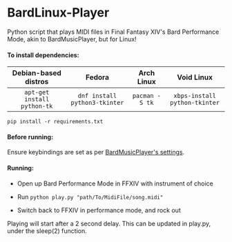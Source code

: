 # BardLinux-Player

Python script that plays MIDI files in Final Fantasy XIV's Bard Performance Mode, akin to BardMusicPlayer, but for Linux!



#### To install dependencies:

| Debian-based distros        | Fedora                        | Arch Linux     | Void Linux                    |
|:---------------------------:|:-----------------------------:|:--------------:|:-----------------------------:|
| `apt-get install python-tk` | `dnf install python3-tkinter` | `pacman -S tk` | `xbps-install python-tkinter` |

`pip install -r requirements.txt`



#### Before running:

Ensure keybindings are set as per [BardMusicPlayer's settings](https://bardmusicplayer.com/perf_settings.png).



#### Running:

- Open up Bard Performance Mode in FFXIV with instrument of choice

- Run `python play.py "path/To/MidiFile/song.midi"`

- Switch back to FFXIV in performance mode, and rock out

Playing will start after a 2 second delay. This can be updated in play.py, under the sleep(2) function.
